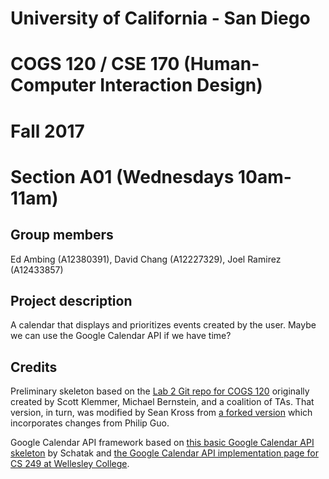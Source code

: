 # University of California - San Diego
# COGS 120 / CSE 170 (Human-Computer Interaction Design)
# Fall 2017
# Section A01 (Wednesdays 10am-11am)

## Group members

Ed Ambing (A12380391), David Chang (A12227329), Joel Ramirez (A12433857)

## Project description

A calendar that displays and prioritizes events created by the user. Maybe we can use the Google Calendar API if we have time?

## Credits

Preliminary skeleton based on the [Lab 2 Git repo for COGS 120](https://github.com/intro-hci-ucsd/lab2) originally created by Scott Klemmer, Michael Bernstein, and a coalition of TAs. That version, in turn, was modified by Sean Kross from [a forked version](https://github.com/pgbovine/lab2) which incorporates changes from Philip Guo.

Google Calendar API framework based on [this basic Google Calendar API skeleton](https://www.codeproject.com/Articles/986631/Google-Calendar-API-with-JavaScript) by Schatak and [the Google Calendar API implementation page for CS 249 at Wellesley College](http://cs.wellesley.edu/~mashups/pages/am4calendar.html).
